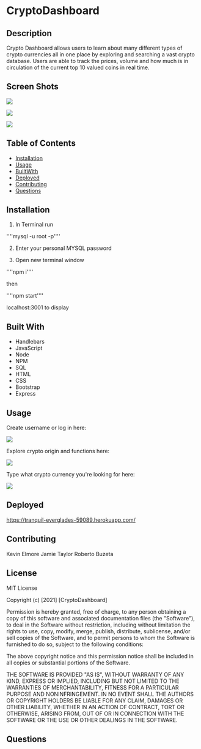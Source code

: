 # **CryptoDashboard**

## **Description**

Crypto Dashboard allows users to learn about many different types of crypto currencies all in one place by exploring and searching a vast crypto database. Users are able to track the prices, volume and how much is in circulation of the current top 10 valued coins in real time.


## **Screen Shots**

![](https://user-images.githubusercontent.com/88809463/145679851-8bb8c8cd-d53d-40d8-b036-7b946db31c7a.png)

![](https://user-images.githubusercontent.com/88809463/145679920-154ca476-511f-471f-a4ce-d15ee2eec943.png)

![](https://user-images.githubusercontent.com/88809463/145679949-8a792819-de1d-4785-9c62-9833c4c49f4b.png)

## **Table of Contents**

- [Installation](#installation)
- [Usage](#usage)
- [BuiltWith](#builtwith)
- [Deployed](#deployed)
- [Contributing](#contributing)
- [Questions](#questions)

## **Installation**

1. In Terminal run

''''mysql -u root -p''''

2. Enter your personal MYSQL password


3. Open new terminal window

''''npm i''''
    
then

''''npm start'''' 

localhost:3001 to display

## **Built With**

- Handlebars
- JavaScript
- Node
- NPM
- SQL
- HTML
- CSS
- Bootstrap
- Express

## **Usage**

Create username or log in here:

![](/assests/LOGIN.png)

Explore crypto origin and functions here:

![](/assests/Encryptopedia.png)

Type what crypto currency you're looking for here:

![](/assests/SearchCryptopedia.png)


## **Deployed**

https://tranquil-everglades-59089.herokuapp.com/

## **Contributing**

Kevin Elmore
Jamie Taylor
Roberto Buzeta


## License

MIT License

Copyright (c) [2021] [CryptoDashboard]

Permission is hereby granted, free of charge, to any person obtaining a copy
of this software and associated documentation files (the "Software"), to deal
in the Software without restriction, including without limitation the rights
to use, copy, modify, merge, publish, distribute, sublicense, and/or sell
copies of the Software, and to permit persons to whom the Software is
furnished to do so, subject to the following conditions:

The above copyright notice and this permission notice shall be included in all
copies or substantial portions of the Software.

THE SOFTWARE IS PROVIDED "AS IS", WITHOUT WARRANTY OF ANY KIND, EXPRESS OR
IMPLIED, INCLUDING BUT NOT LIMITED TO THE WARRANTIES OF MERCHANTABILITY,
FITNESS FOR A PARTICULAR PURPOSE AND NONINFRINGEMENT. IN NO EVENT SHALL THE
AUTHORS OR COPYRIGHT HOLDERS BE LIABLE FOR ANY CLAIM, DAMAGES OR OTHER
LIABILITY, WHETHER IN AN ACTION OF CONTRACT, TORT OR OTHERWISE, ARISING FROM,
OUT OF OR IN CONNECTION WITH THE SOFTWARE OR THE USE OR OTHER DEALINGS IN THE
SOFTWARE.

## **Questions**

